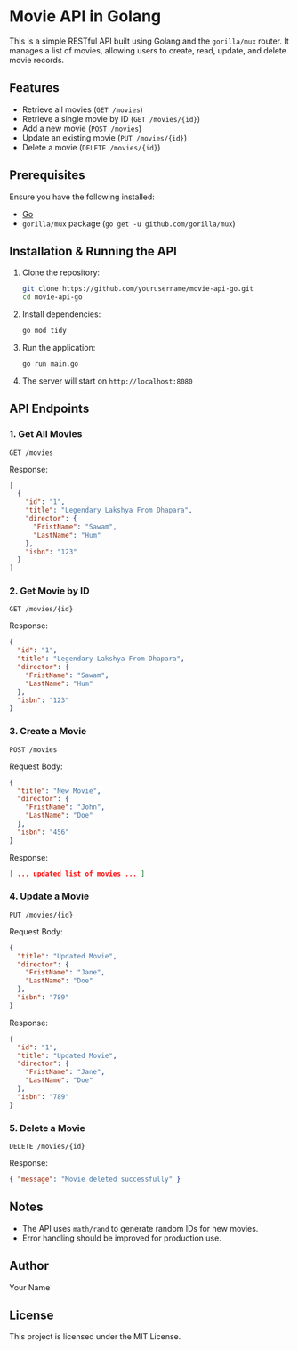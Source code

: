 # Movie API in Golang

This is a simple RESTful API built using Golang and the `gorilla/mux` router. It manages a list of movies, allowing users to create, read, update, and delete movie records.

## Features
- Retrieve all movies (`GET /movies`)
- Retrieve a single movie by ID (`GET /movies/{id}`)
- Add a new movie (`POST /movies`)
- Update an existing movie (`PUT /movies/{id}`)
- Delete a movie (`DELETE /movies/{id}`)

## Prerequisites
Ensure you have the following installed:
- [Go](https://go.dev/dl/)
- `gorilla/mux` package (`go get -u github.com/gorilla/mux`)

## Installation & Running the API
1. Clone the repository:
   ```sh
   git clone https://github.com/yourusername/movie-api-go.git
   cd movie-api-go
   ```
2. Install dependencies:
   ```sh
   go mod tidy
   ```
3. Run the application:
   ```sh
   go run main.go
   ```
4. The server will start on `http://localhost:8080`

## API Endpoints

### 1. Get All Movies
```http
GET /movies
```
Response:
```json
[
  {
    "id": "1",
    "title": "Legendary Lakshya From Dhapara",
    "director": {
      "FristName": "Sawam",
      "LastName": "Hum"
    },
    "isbn": "123"
  }
]
```

### 2. Get Movie by ID
```http
GET /movies/{id}
```
Response:
```json
{
  "id": "1",
  "title": "Legendary Lakshya From Dhapara",
  "director": {
    "FristName": "Sawam",
    "LastName": "Hum"
  },
  "isbn": "123"
}
```

### 3. Create a Movie
```http
POST /movies
```
Request Body:
```json
{
  "title": "New Movie",
  "director": {
    "FristName": "John",
    "LastName": "Doe"
  },
  "isbn": "456"
}
```
Response:
```json
[ ... updated list of movies ... ]
```

### 4. Update a Movie
```http
PUT /movies/{id}
```
Request Body:
```json
{
  "title": "Updated Movie",
  "director": {
    "FristName": "Jane",
    "LastName": "Doe"
  },
  "isbn": "789"
}
```
Response:
```json
{
  "id": "1",
  "title": "Updated Movie",
  "director": {
    "FristName": "Jane",
    "LastName": "Doe"
  },
  "isbn": "789"
}
```

### 5. Delete a Movie
```http
DELETE /movies/{id}
```
Response:
```json
{ "message": "Movie deleted successfully" }
```

## Notes
- The API uses `math/rand` to generate random IDs for new movies.
- Error handling should be improved for production use.

## Author
Your Name

## License
This project is licensed under the MIT License.

